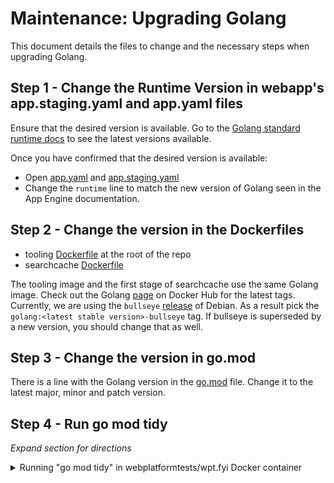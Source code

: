 # Maintenance: Upgrading Golang

This document details the files to change and the necessary steps when upgrading Golang.

## Step 1 - Change the Runtime Version in webapp's app.staging.yaml and app.yaml files

Ensure that the desired version is available. Go to the [Golang standard runtime docs](https://cloud.google.com/appengine/docs/standard/go/runtime) to see the latest versions available.

Once you have confirmed that the desired version is available:
- Open [app.yaml](../webapp/web/app.yaml) and [app.staging.yaml](../webapp/web/app.staging.yaml)
- Change the `runtime` line to match the new version of Golang seen in the App Engine documentation.


## Step 2 - Change the version in the Dockerfiles
- tooling [Dockerfile](../Dockerfile) at the root of the repo
- searchcache [Dockerfile](../api/query/cache/service/Dockerfile)

The tooling image and the first stage of searchcache use the same Golang image. Check out the Golang [page](https://hub.docker.com/_/golang?tab=tags) on Docker Hub for the latest tags. Currently, we are using the `bullseye` [release](https://wiki.debian.org/DebianReleases) of Debian. As a result pick the `golang:<latest stable version>-bullseye` tag. If bullseye is superseded by a new version, you should change that as well.

## Step 3 - Change the version in go.mod

There is a line with the Golang version in the [go.mod](../go.mod) file. Change it to the latest major, minor and patch version.

## Step 4 - Run go mod tidy

*Expand section for directions*
<!-- TODO add more instructions for setups like local and docker compose  -->

<details>
  <summary>Running "go mod tidy" in webplatformtests/wpt.fyi Docker container</summary>
  
  ### Terminal 1

  You need to run `go mod tidy` **but** `webplatformtests/wpt.fyi:latest` won't have the changes for the latest version of Golang from your changes to the tooling image in step 2. As a result, you will need to build the tooling image locally.

  ```sh
  # From the root of the repository
  docker build --tag webplatformtests/wpt.fyi:latest .
  ```

  Follow the steps in the main [README.md](../README.md) to start up the instance. It will use this locally built version of Dockerfile

  ### Terminal 2
  ```sh
  docker exec wptd-dev-instance go mod tidy
  ```
  This will update your go.mod and go.sum.

</details>